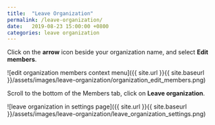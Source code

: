 ```yaml
---
title:  "Leave Organization"
permalink: /leave-organization/
date:   2019-08-23 15:00:00 +0800
categories: leave organization
---
```

Click on the **arrow** icon beside your organization name, and select **Edit members**.

![edit organization members context menu]({{ site.url }}{{ site.baseurl }}/assets/images/leave-organization/organization_edit_members.png)

Scroll to the bottom of the Members tab, click on **Leave organization**.

![leave organization in settings page]({{ site.url }}{{ site.baseurl }}/assets/images/leave-organization/leave_organization_settings.png)
